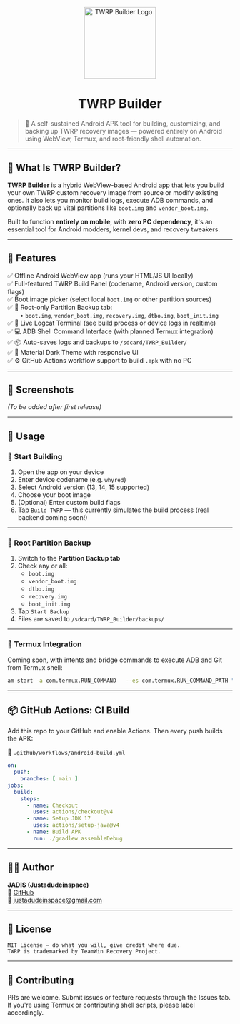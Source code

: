 
<p align="center">
  <img src="assets/logo.png" width="160" alt="TWRP Builder Logo" />
</p>

<h1 align="center">TWRP Builder</h1>

> 🔧 A self-sustained Android APK tool for building, customizing, and backing up TWRP recovery images — powered entirely on Android using WebView, Termux, and root-friendly shell automation.

---

## 📱 What Is TWRP Builder?

**TWRP Builder** is a hybrid WebView-based Android app that lets you build your own TWRP custom recovery image from source or modify existing ones. It also lets you monitor build logs, execute ADB commands, and optionally back up vital partitions like `boot.img` and `vendor_boot.img`.

Built to function **entirely on mobile**, with **zero PC dependency**, it's an essential tool for Android modders, kernel devs, and recovery tweakers.

---

## 🧰 Features

✅ Offline Android WebView app (runs your HTML/JS UI locally)  
✅ Full-featured TWRP Build Panel (codename, Android version, custom flags)  
✅ Boot image picker (select local `boot.img` or other partition sources)  
✅ 🔐 Root-only Partition Backup tab:  
  • `boot.img`, `vendor_boot.img`, `recovery.img`, `dtbo.img`, `boot_init.img`  
✅ 🧠 Live Logcat Terminal (see build process or device logs in realtime)  
✅ 💻 ADB Shell Command Interface (with planned Termux integration)  
✅ 📦 Auto-saves logs and backups to `/sdcard/TWRP_Builder/`  
✅ 🎨 Material Dark Theme with responsive UI  
✅ ⚙️ GitHub Actions workflow support to build `.apk` with no PC

---

## 📸 Screenshots
_(To be added after first release)_

---

## 🚀 Usage

### 🧪 Start Building
1. Open the app on your device
2. Enter device codename (e.g. `whyred`)
3. Select Android version (13, 14, 15 supported)
4. Choose your boot image
5. (Optional) Enter custom build flags
6. Tap `Build TWRP` — this currently simulates the build process (real backend coming soon!)

---

### 🔐 Root Partition Backup
1. Switch to the **Partition Backup tab**
2. Check any or all:
   - `boot.img`
   - `vendor_boot.img`
   - `dtbo.img`
   - `recovery.img`
   - `boot_init.img`
3. Tap `Start Backup`
4. Files are saved to `/sdcard/TWRP_Builder/backups/`

---

### 🧠 Termux Integration

Coming soon, with intents and bridge commands to execute ADB and Git from Termux shell:

```bash
am start -a com.termux.RUN_COMMAND   --es com.termux.RUN_COMMAND_PATH "/data/data/com.termux/files/usr/bin/adb"   --es com.termux.RUN_COMMAND_ARGUMENTS "devices"   --ez com.termux.RUN_COMMAND_BACKGROUND true   com.termux
```

---

## 📦 GitHub Actions: CI Build

Add this repo to your GitHub and enable Actions. Then every push builds the APK:

📁 `.github/workflows/android-build.yml`

```yaml
on:
  push:
    branches: [ main ]
jobs:
  build:
    steps:
      - name: Checkout
        uses: actions/checkout@v4
      - name: Setup JDK 17
        uses: actions/setup-java@v4
      - name: Build APK
        run: ./gradlew assembleDebug
```

---

## 👨‍🚀 Author

**JADIS (Justadudeinspace)**  
🔗 [GitHub](https://github.com/Justadudeinspace)  
📧 justadudeinspace@gmail.com

---

## 📃 License

```
MIT License — do what you will, give credit where due.
TWRP is trademarked by TeamWin Recovery Project.
```

---

## 💬 Contributing

PRs are welcome. Submit issues or feature requests through the Issues tab.  
If you're using Termux or contributing shell scripts, please label accordingly.

